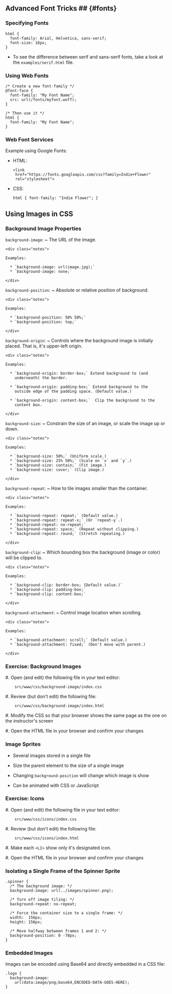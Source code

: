## Advanced Font Tricks ## {#fonts}

### Specifying Fonts

~~~ {.css}
html {
  font-family: Arial, Helvetica, sans-serif;
  font-size: 16px;
}
~~~

<div class="notes">

  * To see the difference between serif and sans-serif fonts, take a
    look at the `examples/serif.html` file.

</div>

### Using Web Fonts

~~~ {.css}
/* Create a new font-family */
@font-face {
  font-family: "My Font Name";
  src: url(/fonts/myfont.woff);
}

/* Then use it */
html {
  font-family: "My Font Name";
}
~~~

### Web Font Services

Example using Google Fonts:

  * HTML:

    ~~~ {.html}
    <link
     href="https://fonts.googleapis.com/css?family=Indie+Flower"
     rel="stylesheet">
    ~~~


  * CSS:

    ~~~ {.css}
    html { font-family: "Indie Flower"; }
    ~~~

## Using Images in CSS

### Background Image Properties

`background-image`:
  ~ The URL of the image.

    <div class="notes">

    Examples:

      * `background-image: url(image.jpg);`
      * `background-image: none;`

    </div>

`background-position`:
  ~ Absolute or relative position of background.

    <div class="notes">

    Examples:

      * `background-position: 50% 50%;`
      * `background-position: top;`

    </div>

`background-origin`:
  ~ Controls where the background image is initially placed.  That is,
    it's upper-left origin.

    <div class="notes">

    Examples:

      * `background-origin: border-box;` Extend background to (and
        underneath) the border.

      * `background-origin: padding-box;` Extend background to the
        outside edge of the padding space. (Default value.)

      * `background-origin: content-box;`  Clip the background to the
        content box.

    </div>

<!-- Useful tip: transparent border:
border: 10px solid rgba(255, 255, 255, 0.2);
background-repeat: no-repeat;
-->

`background-size`:
  ~ Constrain the size of an image, or scale the image up or down.

    <div class="notes">

    Examples:

      * `background-size: 50%;` (Uniform scale.)
      * `background-size: 25% 50%;` (Scale on `x` and `y`.)
      * `background-size: contain;` (Fit image.)
      * `background-size: cover;` (Clip image.)

    </div>

`background-repeat`:
  ~ How to tile images smaller than the container.

    <div class="notes">

    Examples:

      * `background-repeat: repeat;` (Default value.)
      * `background-repeat: repeat-x;` (Or `repeat-y`.)
      * `background-repeat: no-repeat;`
      * `background-repeat: space;` (Repeat without clipping.)
      * `background-repeat: round;` (Stretch repeating.)

    </div>

`background-clip`:
  ~ Which bounding box the background (image or color) will be clipped to.

    <div class="notes">

    Examples:

      * `background-clip: border-box; (Default value.)`
      * `background-clip: padding-box;`
      * `background-clip: content-box;`

    </div>

<!-- Useful tip: transparent border:
border: 10px solid rgba(255, 255, 255, 0.2);
background-repeat: no-repeat;
-->

`background-attachment`:
  ~ Control image location when scrolling.

    <div class="notes">

    Examples:

      * `background-attachment: scroll;` (Default value.)
      * `background-attachment: fixed;` (Don't move with parent.)

    </div>

### Exercise: Background Images

  #. Open (and edit) the following file in your text editor:

        src/www/css/background-image/index.css

  #. Review (but don't edit) the following file:

        src/www/css/background-image/index.html

  #. Modify the CSS so that your browser shows the same page as the
     one on the instructor's screen

  #. Open the HTML file in your browser and confirm your changes

<!-- Solution: solutions/css/cssfund/www/background-image/index.css -->

### Image Sprites

  * Several images stored in a single file

  * Size the parent element to the size of a single image

  * Changing `background-position` will change which image is show

  * Can be animated with CSS or JavaScript

### Exercise: Icons

  #. Open (and edit) the following file in your text editor:

        src/www/css/icons/index.css

  #. Review (but don't edit) the following file:

        src/www/css/icons/index.html

  #. Make each `<LI>` show only it's designated icon.

  #. Open the HTML file in your browser and confirm your changes

<div class="notes">

### Isolating a Single Frame of the Spinner Sprite

~~~ {.css}
.spinner {
  /* The background image: */
  background-image: url(../images/spinner.png);

  /* Turn off image tiling: */
  background-repeat: no-repeat;

  /* Force the container size to a single frame: */
  width:  156px;
  height: 156px;

  /* Move halfway between frames 1 and 2: */
  background-position: 0 -78px;
}
~~~

</div>

### Embedded Images

Images can be encoded using Base64 and directly embedded in a CSS
file:

~~~ {.css}
.logo {
  background-image:
    url(data:image/png;base64,ENCODED-DATA-GOES-HERE);
}
~~~
